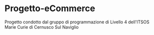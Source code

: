# Progetto-eCommerce
Progetto condotto dal gruppo di programmazione di Livello 4 dell'ITSOS Marie Curie di Cernusco Sul Naviglio
